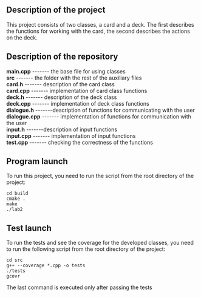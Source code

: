## Description of the project
This project consists of two classes, a card and a deck. The first describes the functions for working with the card, the second describes the actions on the deck.

## Description of the repository

**main.cpp** ------- the base file for using classes<br>
**src** ------- the folder with the rest of the auxiliary files<br>
**card.h** ------- description of the card class<br>
**card.cpp** ------- implementation of card class functions<br>
**deck.h** ------- description of the deck class<br>
**deck.cpp** ------- implementation of deck class functions<br>
**dialogue.h** -------description of functions for communicating with the user<br>
**dialogue.cpp** ------- implementation of functions for communication with the user<br>
**input.h** -------description of input functions<br>
**input.cpp** ------- implementation of input functions<br>
**test.cpp** ------- checking the correctness of the functions<br>

## Program launch

To run this project, you need to run the script from the root directory of the project:
```
cd build
cmake .
make
./lab2
```

## Test launch
To run the tests and see the coverage for the developed classes, you need to run the following script from the root directory of the project:
```
cd src
g++ --coverage *.cpp -o tests
./tests
gcovr
```
The last command is executed only after passing the tests
